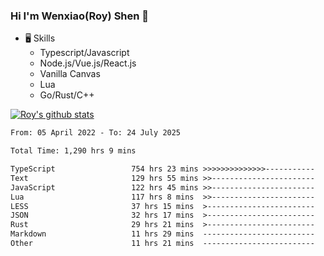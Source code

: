 ### Hi I'm Wenxiao(Roy) Shen 👋
- 🖥 Skills
  - Typescript/Javascript
  - Node.js/Vue.js/React.js
  - Vanilla Canvas
  - Lua
  - Go/Rust/C++

[![Roy's github stats](https://github-readme-stats.vercel.app/api?username=RoyShen12&show_icons=true&theme=radical&hide=prs,contribs)](https://github.com/anuraghazra/github-readme-stats)
<!--START_SECTION:waka-->

```txt
From: 05 April 2022 - To: 24 July 2025

Total Time: 1,290 hrs 9 mins

TypeScript                 754 hrs 23 mins >>>>>>>>>>>>>>-----------   57.96 %
Text                       129 hrs 55 mins >>-----------------------   09.98 %
JavaScript                 122 hrs 45 mins >>-----------------------   09.43 %
Lua                        117 hrs 8 mins  >>-----------------------   09.00 %
LESS                       37 hrs 15 mins  >------------------------   02.86 %
JSON                       32 hrs 17 mins  >------------------------   02.48 %
Rust                       29 hrs 21 mins  >------------------------   02.26 %
Markdown                   11 hrs 29 mins  -------------------------   00.88 %
Other                      11 hrs 21 mins  -------------------------   00.87 %
```

<!--END_SECTION:waka-->
